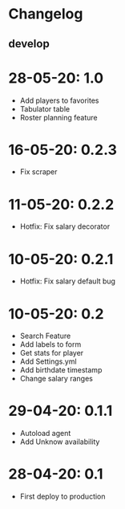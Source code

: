 # Changelog

## develop

# 28-05-20: 1.0
- Add players to favorites
- Tabulator table
- Roster planning feature

# 16-05-20: 0.2.3
- Fix scraper

# 11-05-20: 0.2.2
- Hotfix: Fix salary decorator

# 10-05-20: 0.2.1
- Hotfix: Fix salary default bug

# 10-05-20: 0.2
- Search Feature
- Add labels to form
- Get stats for player
- Add Settings.yml
- Add birthdate timestamp
- Change salary ranges

# 29-04-20: 0.1.1
- Autoload agent
- Add Unknow availability

# 28-04-20: 0.1
- First deploy to production